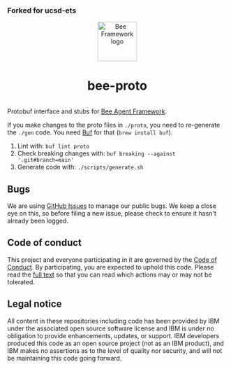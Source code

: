 ### Forked for ucsd-ets

<p align="center">
  <picture>
    <source media="(prefers-color-scheme: dark)" srcset="/docs/assets/Bee_logo_white.svg">
    <source media="(prefers-color-scheme: light)" srcset="/docs/assets/Bee_logo_black.svg">
    <img alt="Bee Framework logo" height="90">
  </picture>
</p>

<h1 align="center">bee-proto</h1>

<p align="center">
  <a aria-label="Join the community on GitHub" href="https://github.com/i-am-bee/bee-proto/discussions">
    <img alt="" src="https://img.shields.io/badge/Join%20the%20community-blueviolet.svg?style=for-the-badge&labelColor=000000&label=Bee">
  </a>
</p>

Protobuf interface and stubs for [Bee Agent Framework](https://github.com/i-am-bee/bee-agent-framework).

If you make changes to the proto files in `./proto`, you need to re-generate the `./gen` code. You need [Buf](https://buf.build/) for that (`brew install buf`).

1. Lint with: `buf lint proto`
2. Check breaking changes with: `buf breaking --against '.git#branch=main'`
3. Generate code with: `./scripts/generate.sh`


## Bugs

We are using [GitHub Issues](https://github.com/i-am-bee/bee-proto/issues) to manage our public bugs. We keep a close eye on this, so before filing a new issue, please check to ensure it hasn't already been logged.

## Code of conduct

This project and everyone participating in it are governed by the [Code of Conduct](./CODE_OF_CONDUCT.md). By participating, you are expected to uphold this code. Please read the [full text](./CODE_OF_CONDUCT.md) so that you can read which actions may or may not be tolerated.

## Legal notice

All content in these repositories including code has been provided by IBM under the associated open source software license and IBM is under no obligation to provide enhancements, updates, or support. IBM developers produced this code as an open source project (not as an IBM product), and IBM makes no assertions as to the level of quality nor security, and will not be maintaining this code going forward.
